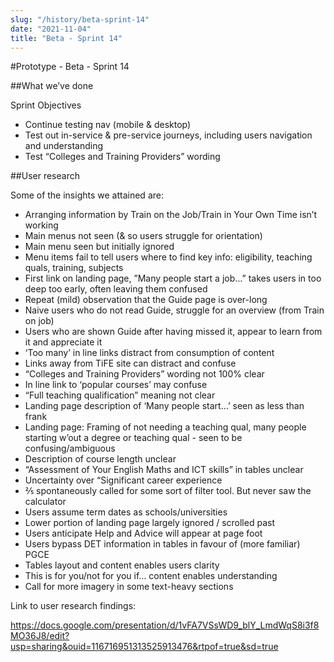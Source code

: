 ```yaml
---
slug: "/history/beta-sprint-14"
date: "2021-11-04"
title: "Beta - Sprint 14"
---
```


#Prototype - Beta - Sprint 14

##What we’ve done

Sprint Objectives

- Continue testing nav (mobile & desktop)
- Test out in-service & pre-service journeys, including users navigation and understanding
- Test “Colleges and Training Providers” wording

##User research

Some of the insights we attained are:

- Arranging information by Train on the Job/Train in Your Own Time isn’t working
- Main menus not seen (& so users struggle for orientation)
- Main menu seen but initially ignored
- Menu items fail to tell users where to find key info: eligibility, teaching quals, training, subjects
- First link on landing page, ”Many people start a job…” takes users in too deep too early, often leaving them confused
- Repeat (mild) observation that the Guide page is over-long
- Naive users who do not read Guide, struggle for an overview (from Train on job)
- Users who are shown Guide after having missed it, appear to learn from it and appreciate it
- ‘Too many’ in line links distract from consumption of content
- Links away from TiFE site can distract and confuse
- “Colleges and Training Providers” wording not 100% clear
- In line link to ‘popular courses’ may confuse
- “Full teaching qualification” meaning not clear
- Landing page description of ‘Many people start…’ seen as less than frank
- Landing page: Framing of not needing a teaching qual, many people starting w’out a degree or teaching qual - seen to be confusing/ambiguous
- Description of course length unclear
- “Assessment of Your English Maths and ICT skills” in tables unclear
- Uncertainty over “Significant career experience
- ⅖ spontaneously called for some sort of filter tool. But never saw the calculator
- Users assume term dates as schools/universities
- Lower portion of landing page largely ignored / scrolled past
- Users anticipate Help and Advice will appear at page foot
- Users bypass DET information in tables in favour of (more familiar) PGCE
- Tables layout and content enables users clarity
- This is for you/not for you if… content enables understanding
- Call for more imagery in some text-heavy sections

Link to user research findings:

https://docs.google.com/presentation/d/1vFA7VSsWD9_blY_LmdWqS8i3f8MO36J8/edit?usp=sharing&ouid=116716951313525913476&rtpof=true&sd=true
